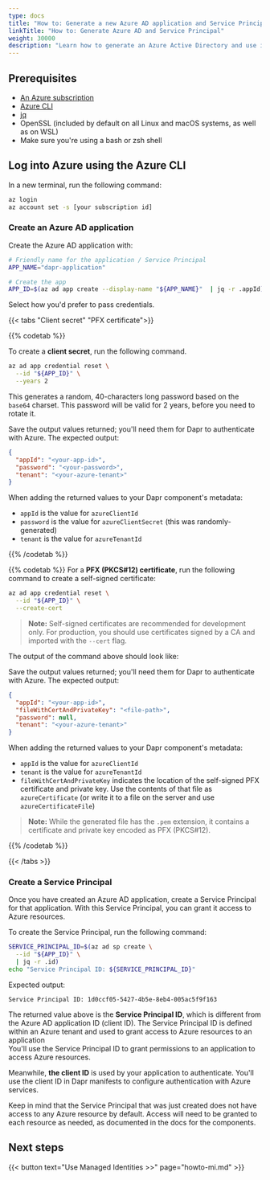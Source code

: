 ```yaml
---
type: docs
title: "How to: Generate a new Azure AD application and Service Principal"
linkTitle: "How to: Generate Azure AD and Service Principal"
weight: 30000
description: "Learn how to generate an Azure Active Directory and use it as a Service Principal"
---
```


## Prerequisites

- [An Azure subscription](https://azure.microsoft.com/free/)
- [Azure CLI](https://docs.microsoft.com/cli/azure/install-azure-cli)
- [jq](https://stedolan.github.io/jq/download/)
- OpenSSL (included by default on all Linux and macOS systems, as well as on WSL)
- Make sure you're using a bash or zsh shell

## Log into Azure using the Azure CLI

In a new terminal, run the following command:

```sh
az login
az account set -s [your subscription id]
```

### Create an Azure AD application

Create the Azure AD application with:

```sh
# Friendly name for the application / Service Principal
APP_NAME="dapr-application"

# Create the app
APP_ID=$(az ad app create --display-name "${APP_NAME}"  | jq -r .appId)
```

Select how you'd prefer to pass credentials.

{{< tabs "Client secret" "PFX certificate">}}

{{% codetab %}}

To create a **client secret**, run the following command. 

```sh
az ad app credential reset \
  --id "${APP_ID}" \
  --years 2
```

This generates a random, 40-characters long password based on the `base64` charset. This password will be valid for 2 years, before you need to rotate it.

Save the output values returned; you'll need them for Dapr to authenticate with Azure. The expected output:

```json
{
  "appId": "<your-app-id>",
  "password": "<your-password>",
  "tenant": "<your-azure-tenant>"
}
```

When adding the returned values to your Dapr component's metadata:

- `appId` is the value for `azureClientId`
- `password` is the value for `azureClientSecret` (this was randomly-generated)
- `tenant` is the value for `azureTenantId`

{{% /codetab %}}

{{% codetab %}}
For a **PFX (PKCS#12) certificate**, run the following command to create a self-signed certificate:

```sh
az ad app credential reset \
  --id "${APP_ID}" \
  --create-cert
```

> **Note:** Self-signed certificates are recommended for development only. For production, you should use certificates signed by a CA and imported with the `--cert` flag.

The output of the command above should look like:

Save the output values returned; you'll need them for Dapr to authenticate with Azure. The expected output:

```json
{
  "appId": "<your-app-id>",
  "fileWithCertAndPrivateKey": "<file-path>",
  "password": null,
  "tenant": "<your-azure-tenant>"
}
```

When adding the returned values to your Dapr component's metadata:

- `appId` is the value for `azureClientId`
- `tenant` is the value for `azureTenantId`
- `fileWithCertAndPrivateKey` indicates the location of the self-signed PFX certificate and private key. Use the contents of that file as `azureCertificate` (or write it to a file on the server and use `azureCertificateFile`)

> **Note:** While the generated file has the `.pem` extension, it contains a certificate and private key encoded as PFX (PKCS#12).

{{% /codetab %}}

{{< /tabs >}}

### Create a Service Principal

Once you have created an Azure AD application, create a Service Principal for that application. With this Service Principal, you can grant it access to Azure resources. 

To create the Service Principal, run the following command:

```sh
SERVICE_PRINCIPAL_ID=$(az ad sp create \
  --id "${APP_ID}" \
  | jq -r .id)
echo "Service Principal ID: ${SERVICE_PRINCIPAL_ID}"
```

Expected output:

```text
Service Principal ID: 1d0ccf05-5427-4b5e-8eb4-005ac5f9f163
```

The returned value above is the **Service Principal ID**, which is different from the Azure AD application ID (client ID). The Service Principal ID is defined within an Azure tenant and used to grant access to Azure resources to an application  
You'll use the Service Principal ID to grant permissions to an application to access Azure resources. 

Meanwhile, **the client ID** is used by your application to authenticate. You'll use the client ID in Dapr manifests to configure authentication with Azure services.

Keep in mind that the Service Principal that was just created does not have access to any Azure resource by default. Access will need to be granted to each resource as needed, as documented in the docs for the components.

## Next steps

{{< button text="Use Managed Identities >>" page="howto-mi.md" >}}
